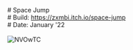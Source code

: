 \# Space Jump <br />
\# Build: https://zxmbi.itch.io/space-jump <br />
\# Date: January '22 <br />
<br />
![NVOwTC](https://user-images.githubusercontent.com/58275457/173192749-a6418f6b-8c1a-46e7-b1a0-919a52a66178.png)
